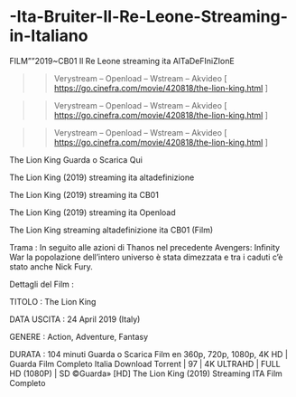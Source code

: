 # -Ita-Bruiter-Il-Re-Leone-Streaming-in-Italiano

FILM””2019~CB01 Il Re Leone streaming ita AlTaDeFIniZIonE


>> Verystream – Openload – Wstream – Akvideo [ https://go.cinefra.com/movie/420818/the-lion-king.html ]

>> Verystream – Openload – Wstream – Akvideo [ https://go.cinefra.com/movie/420818/the-lion-king.html ]

>> Verystream – Openload – Wstream – Akvideo [ https://go.cinefra.com/movie/420818/the-lion-king.html ]


The Lion King Guarda o Scarica Qui

The Lion King (2019) streaming ita altadefinizione

The Lion King (2019) streaming ita CB01

The Lion King (2019) streaming ita Openload

The Lion King streaming altadefinizione ita CB01 (Film)

Trama : In seguito alle azioni di Thanos nel precedente Avengers: Infinity War la popolazione dell’intero universo è stata dimezzata e tra i caduti c’è stato anche Nick Fury.

Dettagli del Film :

TITOLO : The Lion King

DATA USCITA : 24 April 2019 (Italy)

GENERE : Action, Adventure, Fantasy

DURATA : 104 minuti
Guarda o Scarica Film en 360p, 720p, 1080p, 4K HD | Guarda Film Completo Italia Download Torrent | 97 | 4K ULTRAHD | FULL HD (1080P) | SD
©Guarda» [HD] The Lion King (2019) Streaming ITA Film Completo
